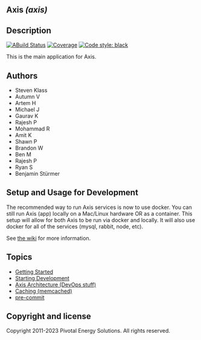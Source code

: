 Axis *(axis)*
----------------------------

## Description

[![ABuild Status](https://github.com/pivotal-energy-solutions/axis/actions/workflows/main.yml/badge.svg)](https://github.com/pivotal-energy-solutions/axis/actions/workflows/main.yml)
[![Coverage](https://codecov.io/gh/pivotal-energy-solutions/axis/branch/master/graph/badge.svg?token=BJ5GN90rPZ)](https://codecov.io/gh/pivotal-energy-solutions/axis)
<a href="https://github.com/psf/black"><img alt="Code style: black" src="https://img.shields.io/badge/code%20style-black-000000.svg"></a>

This is the main application for Axis.

## Authors

* Steven Klass
* Autumn V
* Artem H
* Michael J
* Gaurav K
* Rajesh P
* Mohammad R
* Amit K
* Shawn P
* Brandon W
* Ben M
* Rajesh P
* Ryan S
* Benjamin Stürmer

## Setup and Usage for Development

The recommended way to run Axis services is now to use docker.  You can still run Axis (app) locally on a
Mac/Linux hardware OR as a container.  This setup will allow for both Axis to be run via docker and locally.  It
will also use docker for all of the services (mysql, rabbit, node, etc).


See [the wiki](https://github.com/pivotal-energy-solutions/axis/wiki) for more information.

## Topics
- [Getting Started](https://github.com/pivotal-energy-solutions/axis/wiki/GettingStarted)
- [Starting Development](https://github.com/pivotal-energy-solutions/axis/wiki/StartingDevelopment)
- [Axis Architecture (DevOps stuff)](https://github.com/pivotal-energy-solutions/axis/wiki/Architecture)
- [Caching (memcached)](https://github.com/pivotal-energy-solutions/axis/wiki/Caching)
- [pre-commit](https://github.com/pivotal-energy-solutions/axis/wiki/Git_PreCommit)

## Copyright and license

Copyright 2011-2023 Pivotal Energy Solutions.  All rights reserved.
